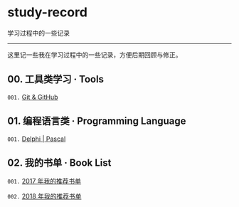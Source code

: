 # study-record
学习过程中的一些记录

---

这里记一些我在学习过程中的一些记录，方便后期回顾与修正。

## 00. 工具类学习 · Tools

`001.` [Git & GitHub](study_Git.md)

## 01. 编程语言类 · Programming Language

`001.` [Delphi | Pascal](/Delphi//README.md)

## 02. 我的书单 · Book List

`001.` [2017 年我的推荐书单](/Books//2017年我的推荐书单.md)

`002.` [2018 年我的推荐书单](/books//2018年我的推荐书单.md)
